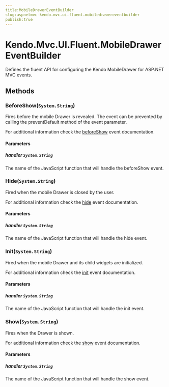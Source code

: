 ```yaml
---
title:MobileDrawerEventBuilder
slug:aspnetmvc-kendo.mvc.ui.fluent.mobiledrawereventbuilder
publish:true
---
```


# Kendo.Mvc.UI.Fluent.MobileDrawerEventBuilder
Defines the fluent API for configuring the Kendo MobileDrawer for ASP.NET MVC events.



## Methods

### BeforeShow(`System.String`)
Fires before the mobile Drawer is revealed. The event can be prevented by calling the preventDefault method of the event parameter.

For additional information check the [beforeShow](/api/web/mobiledrawer#events-beforeShow) event documentation.


#### Parameters

##### handler `System.String`
The name of the JavaScript function that will handle the beforeShow event.





### Hide(`System.String`)
Fired when the mobile Drawer is closed by the user.

For additional information check the [hide](/api/web/mobiledrawer#events-hide) event documentation.


#### Parameters

##### handler `System.String`
The name of the JavaScript function that will handle the hide event.





### Init(`System.String`)
Fired when the mobile Drawer and its child widgets are initialized.

For additional information check the [init](/api/web/mobiledrawer#events-init) event documentation.


#### Parameters

##### handler `System.String`
The name of the JavaScript function that will handle the init event.





### Show(`System.String`)
Fires when the Drawer is shown.

For additional information check the [show](/api/web/mobiledrawer#events-show) event documentation.


#### Parameters

##### handler `System.String`
The name of the JavaScript function that will handle the show event.






 
